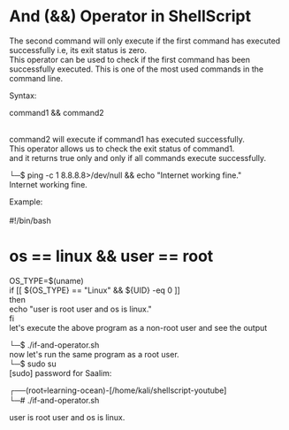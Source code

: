 <h1>And (&&) Operator in ShellScript</h1>
<p>
The second command will only execute if the first command has executed successfully i.e, its exit status is zero. <br>This operator can be used to check if the first command has been successfully executed. This is one of the most used commands in the command line.<br>

Syntax:<br>

command1 && command2<br>

<br>
command2 will execute if command1 has executed successfully.<br>
This operator allows us to check the exit status of command1.<br>
and it returns true only and only if all commands execute successfully.<br>


└─$ ping -c 1 8.8.8.8>/dev/null && echo "Internet working fine."<br>
Internet working fine.<br>


Example:<br>
<br>
#!/bin/bash<br>
# os == linux && user == root<br>
OS_TYPE=$(uname)<br>
if [[ ${OS_TYPE} == "Linux" &&  ${UID} -eq 0 ]]<br>
then<br>
    echo "user is root user and os is linux."<br>
fi<br>
let's execute the above program as a non-root user and see the output<br>


└─$ ./if-and-operator.sh<br>
now let's run the same program as a root user.<br>
└─$ sudo su<br>
[sudo] password for Saalim:<br>


┌──(root💀learning-ocean)-[/home/kali/shellscript-youtube]<br>
└─# ./if-and-operator.sh<br>

user is root user and os is linux.<br>
<br>
</p>